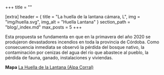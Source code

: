 +++
title = ""

[extra]
header = { title = "La huella de la lantana cámara, L", img = "img/huella.svg", img_alt = "Huella Lantana" }
section_path = "blog/_index.md"
max_posts = 5
+++

Esta propuesta se fundamenta en que en la primavera del año 2020 se produjeron devastadores incendios en toda la provincia de Córdoba.
Como consecuencia inmediata se observó la pérdida del bosque nativo, la contaminación por cenizas del agua del río que abastece al pueblo, la pérdida de fauna, ganado,  instalaciones y viviendas.

**Mapa** [La Huella de la Lantana (Alpa Corral)](https://mapa.libre.net.ar/huella.lantana)
